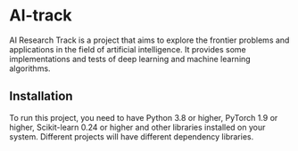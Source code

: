 # AI-track

AI Research Track is a project that aims to explore the frontier problems and applications in the field of artificial intelligence. It provides some implementations and tests of deep learning and machine learning algorithms.

## Installation

To run this project, you need to have Python 3.8 or higher, PyTorch 1.9 or higher, Scikit-learn 0.24 or higher and other libraries installed on your system. 
Different projects will have different dependency libraries.
